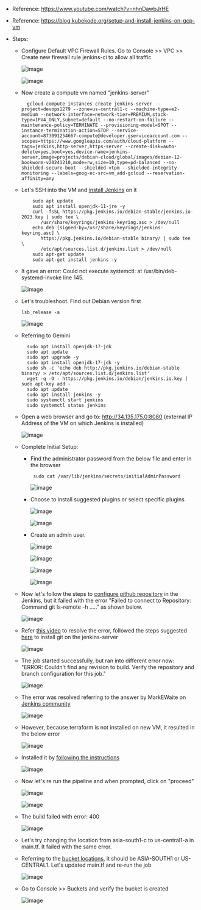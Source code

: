 - Reference: https://www.youtube.com/watch?v=nhnDawbJrHE
- Reference: https://blog.kubekode.org/setup-and-install-jenkins-on-gcp-vm

- Steps:
  - Configure Default VPC Firewall Rules. Go to Console >> VPC >> Create new firewall rule jenkins-ci to allow all traffic

      ![image](https://github.com/user-attachments/assets/5b7a762f-7dea-48e0-9ffc-ce4c3999253b)

      ![image](https://github.com/user-attachments/assets/a9340ef9-3795-47d7-a5a0-b6cc69ace569)

  
  - Now create a compute vm named "jenkins-server"

          gcloud compute instances create jenkins-server --project=devops1279 --zone=us-central1-c --machine-type=e2-medium --network-interface=network-tier=PREMIUM,stack-type=IPV4_ONLY,subnet=default --no-restart-on-failure --maintenance-policy=TERMINATE --provisioning-model=SPOT --instance-termination-action=STOP --service-account=873091254667-compute@developer.gserviceaccount.com --scopes=https://www.googleapis.com/auth/cloud-platform --tags=jenkins,http-server,https-server --create-disk=auto-delete=yes,boot=yes,device-name=jenkins-server,image=projects/debian-cloud/global/images/debian-12-bookworm-v20241210,mode=rw,size=10,type=pd-balanced --no-shielded-secure-boot --shielded-vtpm --shielded-integrity-monitoring --labels=goog-ec-src=vm_add-gcloud --reservation-affinity=any

      
  - Let's SSH into the VM and [install Jenkins](https://blog.kubekode.org/setup-and-install-jenkins-on-gcp-vm) on it

            sudo apt update
            sudo apt install openjdk-11-jre -y
            curl -fsSL https://pkg.jenkins.io/debian-stable/jenkins.io-2023.key | sudo tee \
               /usr/share/keyrings/jenkins-keyring.asc > /dev/null
            echo deb [signed-by=/usr/share/keyrings/jenkins-keyring.asc] \
               https://pkg.jenkins.io/debian-stable binary/ | sudo tee \
               /etc/apt/sources.list.d/jenkins.list > /dev/null
            sudo apt-get update
            sudo apt-get install jenkins -y

  - It gave an error: Could not execute systemctl:  at /usr/bin/deb-systemd-invoke line 145.

      ![image](https://github.com/user-attachments/assets/cf59a0f2-471c-42b5-ac89-52acffd98c0a)

  -  Let's troubleshoot. Find out Debian version first

         lsb_release -a

       ![image](https://github.com/user-attachments/assets/7dbbeb85-2077-46f5-9a58-b675f4b039c3)

  - Referring to Gemini

          sudo apt install openjdk-17-jdk
          sudo apt update
          sudo apt upgrade -y
          sudo apt install openjdk-17-jdk -y
          sudo sh -c 'echo deb http://pkg.jenkins.io/debian-stable binary/ > /etc/apt/sources.list.d/jenkins.list'
          wget -q -O - https://pkg.jenkins.io/debian/jenkins.io.key | sudo apt-key add -
          sudo apt update
          sudo apt install jenkins -y
          sudo systemctl start jenkins
          sudo systemctl status jenkins

  - Open a web browser and go to: http://34.135.175.0:8080 (external IP Address of the VM on which Jenkins is installed)

    ![image](https://github.com/user-attachments/assets/a2510618-0794-4388-be75-37e88524ad36)

  - Complete Initial Setup:
    - Find the administrator password from the below file and enter in the browser
 
           sudo cat /var/lib/jenkins/secrets/initialAdminPassword
 
      ![image](https://github.com/user-attachments/assets/797e9179-206d-4d7d-a970-f02b0a3a554f)
  
    - Choose to install suggested plugins or select specific plugins
 
      ![image](https://github.com/user-attachments/assets/9d5f6452-0616-4c18-96a7-ffbad822130f)


      ![image](https://github.com/user-attachments/assets/2a454e67-1bc1-46ea-851c-011975e47ec8)


    - Create an admin user.         

       ![image](https://github.com/user-attachments/assets/ed7df86f-e655-47db-8a60-7932c905bbb9)


       ![image](https://github.com/user-attachments/assets/0432d09d-49ce-45ba-9ae1-90034eecbcc8)


       ![image](https://github.com/user-attachments/assets/a9a8f68f-0166-4fe6-884a-045a3c55d7e6)


       ![image](https://github.com/user-attachments/assets/16bb619e-9764-443d-8fca-ce1ec41ac797)


  - Now let's follow the steps to [configure github repository](https://github.com/Ajit1279/GCP_Learning/tree/main/250102_DevOpsProject/Jenkins_Terraform) in the Jenkins, but it failed with the error "Failed to connect to Repository: Command git ls-remote -h ....." as shown below.     

      ![image](https://github.com/user-attachments/assets/ded5fa79-88c9-4cde-bc43-c7b205d8964a)

  - Refer [this video](https://youtu.be/F5QKON50xP8) to resolve the error, followed the steps suggested [here](https://www.linuxbuzz.com/how-to-install-git-on-debian/) to install git on the jenkins-server

      ![image](https://github.com/user-attachments/assets/9b24de50-b19c-4367-9b4f-edaf885ae4b3)

  - The job started successfully, but ran into different error now: "ERROR: Couldn't find any revision to build. Verify the repository and branch configuration for this job."

      ![image](https://github.com/user-attachments/assets/faac6af4-620e-40f0-9f58-d0161894176d)

  - The error was resolved referring to the answer by MarkEWaite on [Jenkins community](https://community.jenkins.io/t/error-couldnt-find-any-revision-to-build/14430)

      ![image](https://github.com/user-attachments/assets/b6993841-18d9-4f3b-b0b4-0b13f5148499)

  - However, because terraform is not installed on new VM, it resulted in the below error

      ![image](https://github.com/user-attachments/assets/784d6134-d6be-4430-a5ac-71ae39e3ec4e)
      
  - Installed it by [following the instructions](https://github.com/Ajit1279/GCP_Learning/tree/main/250102_DevOpsProject/Jenkins_Terraform)

     ![image](https://github.com/user-attachments/assets/e5690a90-9f4e-4332-afbf-e228a88978aa)


  - Now let's re run the pipeline and when prompted, click on "proceed"

      ![image](https://github.com/user-attachments/assets/6f5696f2-ccf9-46c8-aa98-b38b83c2b0f1)

      ![image](https://github.com/user-attachments/assets/d2005d68-3ec0-40bd-8740-2258af217dc3)


  - The build failed with error: 400

      ![image](https://github.com/user-attachments/assets/f0b2d18a-fe76-41e8-844f-db44cf2b083c)

  - Let's try changing the location from asia-south1-c to us-central1-a in main.tf. It failed with the same error.
    
  - Referring to the [bucket locations](https://cloud.google.com/storage/docs/locations), it should be ASIA-SOUTH1 or US-CENTRAL1. Let's updated main.tf and re-run the job

      ![image](https://github.com/user-attachments/assets/74545858-fc65-40bd-9bad-07ed829f4824)

    
  - Go to Console >> Buckets and verify the bucket is created

      ![image](https://github.com/user-attachments/assets/2309452c-7aad-4ca0-bf0a-04aa6bbf13de)

  
